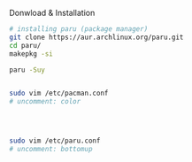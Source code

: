 Donwload & Installation
```bash
# installing paru (package manager)
git clone https://aur.archlinux.org/paru.git
cd paru/
makepkg -si

paru -Suy
```

```bash

sudo vim /etc/pacman.conf
# uncomment: color




sudo vim /etc/paru.conf
# uncomment: bottomup

```